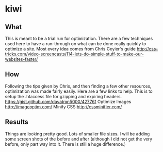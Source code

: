 kiwi
====

## What
This is meant to be a trial run for optimization. There are a few techniques used here to have a run-through on what can be done really quickly to optimize a site. Most every idea comes from Chris Coyier's guide http://css-tricks.com/video-screencasts/114-lets-do-simple-stuff-to-make-our-websites-faster/

## How
Following the tips given by Chris, and then finding a few other resources, optimization was made fairly easily. Here are a few links to help. 
This is to setup the .htaccess file for gzipping and expiring headers.
https://gist.github.com/davatron5000/427761
Optimize Images
http://imageoptim.com/
Minify CSS
http://cssminifier.com/

## Results
Things are looking pretty good. Lots of smaller file sizes. I will be adding some screen shots of the before and after (although I did not get the very before, only part way into it. There is still a huge difference.) 
